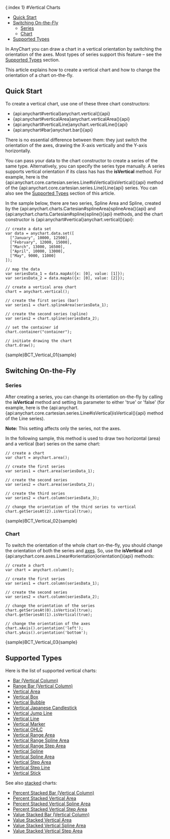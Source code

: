 {:index 1}
#Vertical Charts

* [Quick Start](#quick_start)
* [Switching On-the-Fly](#onthefly)
  * [Series](#series)
  * [Chart](#chart)
* [Supported Types](#supported_types)

In AnyChart you can draw a chart in a vertical orientation by switching the orientation of the axes. Most types of series support this feature – see the [Supported Types](#supported_types) section.

This article explains how to create a vertical chart and how to change the orientation of a chart on-the-fly.

## Quick Start

To create a vertical chart, use one of these three chart constructors:
* {api:anychart#vertical}anychart.vertical(){api}
* {api:anychart#verticalArea}anychart.verticalArea(){api}
* {api:anychart#verticalLine}anychart.verticalLine(){api}
* {api:anychart#bar}anychart.bar(){api}


There is no essential difference between them: they just switch the orientation of the axes, drawing the X-axis vertically and the Y-axis horizontally.

You can pass your data to the chart constructor to create a series of the same type. Alternatively, you can specify the series type manually. A series supports vertical orientation if its class has has the **isVertical** method. For example, here is the {api:anychart.core.cartesian.series.Line#isVertical}isVertical(){api} method of the {api:anychart.core.cartesian.series.Line}Line{api} series. You can also see the [Supported Types](#supported_types) section of this article.

In the sample below, there are two series, Spline Area and Spline, created by the {api:anychart.charts.Cartesian#splineArea}splineArea(){api} and {api:anychart.charts.Cartesian#spline}spline(){api} methods, and the chart constructor is {api:anychart#vertical}anychart.vertical(){api}:

```
// create a data set
var data = anychart.data.set([
  ["January", 10000, 12500],
  ["February", 12000, 15000],
  ["March", 13000, 16500],
  ["April", 10000, 13000],
  ["May", 9000, 11000]
]);

// map the data
var seriesData_1 = data.mapAs({x: [0], value: [1]});
var seriesData_2 = data.mapAs({x: [0], value: [2]});

// create a vertical area chart
chart = anychart.vertical();

// create the first series (bar)
var series1 = chart.splineArea(seriesData_1);

// create the second series (spline)
var series2 = chart.spline(seriesData_2);

// set the container id
chart.container("container");

// initiate drawing the chart
chart.draw();
```

{sample}BCT\_Vertical\_01{sample}

<a name='onthefly'></a>
## Switching On-the-Fly

### Series

After creating a series, you can change its orientation on-the-fly by calling the **isVertical** method and setting its parameter to either 'true' or 'false' (for example, here is the {api:anychart.{api:anychart.core.cartesian.series.Line#isVertical}isVertical(){api} method of the Line series).

**Note:** This setting affects only the series, not the axes.

In the following sample, this method is used to draw two horizontal (area) and a vertical (bar) series on the same chart:

```
// create a chart
var chart = anychart.area();

// create the first series
var series1 = chart.area(seriesData_1);

// create the second series
var series2 = chart.area(seriesData_2);

// create the third series
var series2 = chart.column(seriesData_3);

// change the orientation of the third series to vertical
chart.getSeriesAt(2).isVertical(true);
```

{sample}BCT\_Vertical\_02{sample}

### Chart

To switch the orientation of the whole chart on-the-fly, you should change the orientation of both the series and [axes](../../Axes_and_Grids/Axis_Orientation). So, use the **isVertical** and {api:anychart.core.axes.Linear#orientation}orientation(){api} methods:

```
// create a chart
var chart = anychart.column();

// create the first series
var series1 = chart.column(seriesData_1);

// create the second series
var series2 = chart.column(seriesData_2);

// change the orientation of the series
chart.getSeriesAt(0).isVertical(true);
chart.getSeriesAt(1).isVertical(true);

// change the orientation of the axes
chart.xAxis().orientation('left');
chart.yAxis().orientation('bottom');
```

{sample}BCT\_Vertical\_03{sample}

## Supported Types

Here is the list of supported vertical charts:

* [Bar (Vertical Column)](../Bar_Chart)
* [Range Bar (Vertical Column)](../Range_Bar_Chart)
* [Vertical Area](Area_Chart)
* [Vertical Box](Box_Chart)
* [Vertical Bubble](Bubble_Chart)
* [Vertical Japanese Candlestick](Japanese_Candlestick_Chart)
* [Vertical Jump Line](Jump_Line_Chart)
* [Vertical Line](Line_Chart)
* [Vertical Marker](Marker_Chart)
* [Vertical OHLC](OHLC_Chart)
* [Vertical Range Area](Range_Area_Chart) 
* [Vertical Range Spline Area](Range_Spline_Area_Chart)
* [Vertical Range Step Area](Range_Step_Area_Chart)  
* [Vertical Spline](Spline_Chart)
* [Vertical Spline Area](Spline_Area_Chart)
* [Vertical Step Area](Step_Area_Chart)
* [Vertical Step Line](Step_Line_Chart)
* [Vertical Stick](Stick_Chart)

See also [stacked](../Stacked/Overview) charts:

* [Percent Stacked Bar (Vertical Column)](../Stacked/Percent/Bar_Chart)
* [Percent Stacked Vertical Area](../Stacked/Percent/Vertical_Area_Chart)
* [Percent Stacked Vertical Spline Area](../Stacked/Percent/Vertical_Spline_Area_Chart)
* [Percent Stacked Vertical Step Area](../Stacked/Percent/Vertical_Step_Area_Chart)
* [Value Stacked Bar (Vertical Column)](../Stacked/Value/Bar_Chart)
* [Value Stacked Vertical Area](../Stacked/Value/Vertical_Area_Chart)
* [Value Stacked Vertical Spline Area](../Stacked/Value/Vertical_Spline_Area_Chart)
* [Value Stacked Vertical Step Area](../Stacked/Value/Vertical_Step_Area_Chart)